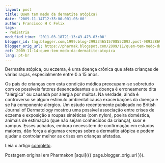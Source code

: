 ```yaml
---
layout: post
title: Quem tem medo da dermatite atópica?
date: '2009-11-14T12:35:00.001-03:00'
author: Francisco H C Felix
tags:
- Pediatria
modified_time: '2011-03-18T21:13:43.473-03:00'
blogger_id: tag:blogger.com,1999:blog-2993346515708552092.post-989338698083914807
blogger_orig_url: https://pharmak.blogspot.com/2009/11/quem-tem-medo-da-dermatite-atopica.html
ref: 2009-11-14-quem-tem-medo-da-dermatite-atopica
lang: pt-br
---
```


Dermatite atópica, ou eczema, é uma doença crônica que afeta crianças de várias raças, especialmente entre 0 a 15 anos.
<!--more-->
Os pais de crianças com esta condição médica preocupam-se sobretudo com os possíveis fatores desencadeantes e a doença é erroneamente dita "alérgica" ou causada por alergia por muitos. Na verdade, ainda é controverso se algum estímulo ambiental causa exacerbações da doença e se há componente alérgico. Um estudo recentemente publicado no British Journal of Dermatology mostrou uma possível associação entre crises de eczema e exposição a roupas sintéticas (com nylon), poeira doméstica, animais de estimação (que não sejam conhecidos da criança), suor e xampus. Esses achados, embora necessitem de confirmação em estudos maiores, dão força a algumas crenças sobre a dermatite atópica e podem ajudar a controlar melhor as crises em crianças afetadas.

Leia o artigo [completo](https://doi.org/10.1111/j.1365-2133.2009.09320.x).

Postagem original em Pharmakon [aqui]({{ page.blogger_orig_url }}).
